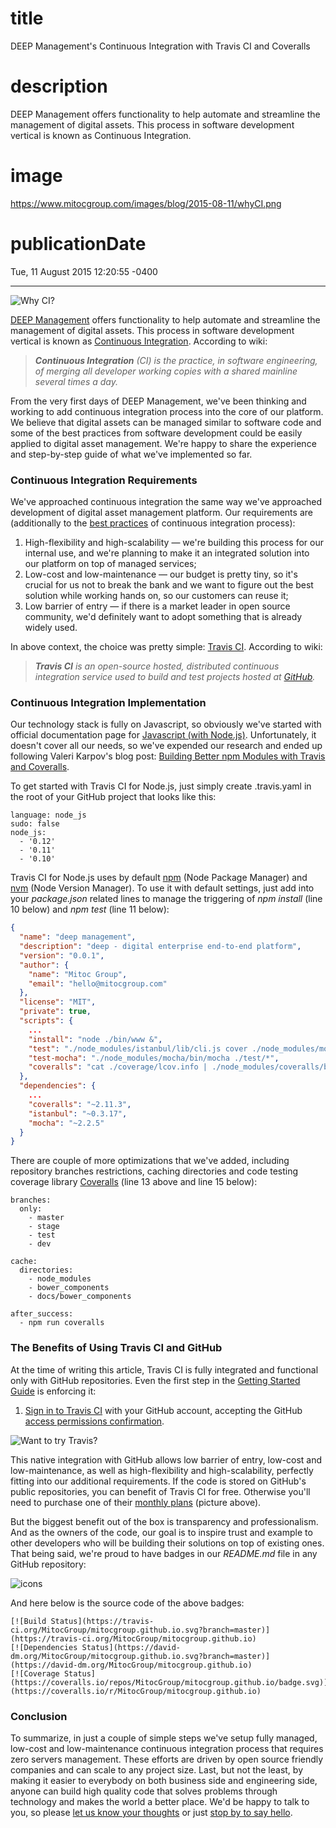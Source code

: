 # title
DEEP Management's Continuous Integration with Travis CI and Coveralls

# description
DEEP Management offers functionality to help automate and streamline the management of digital assets. This process in software development vertical is known as Continuous Integration.

# image
https://www.mitocgroup.com/images/blog/2015-08-11/whyCI.png

# publicationDate
Tue, 11 August 2015 12:20:55 -0400

---

<div class="padd25px">
    <img src="/images/blog/2015-08-11/whyCI.png" alt="Why CI?" />
</div>

[DEEP Management](https://www.deep.mg/) offers functionality to help automate and streamline the management of digital assets. This process in software development vertical is known as [Continuous Integration](https://en.wikipedia.org/wiki/Continuous_integration). According to wiki:

>_**Continuous Integration** (CI) is the practice, in software engineering, of merging all developer working copies with a shared mainline several times a day._

From the very first days of DEEP Management, we've been thinking and working to add continuous integration process into the core of our platform. We believe that digital assets can be managed similar to software code and some of the best practices from software development could be easily applied to digital asset management. We're happy to share the experience and step-by-step guide of what we've implemented so far.

### Continuous Integration Requirements

We've approached continuous integration the same way we've approached development of digital asset management platform. Our requirements are (additionally to the [best practices](https://en.wikipedia.org/wiki/Continuous_integration#Best_practices) of continuous integration process):

1. High-flexibility and high-scalability — we're building this process for our internal use, and we're planning to make it an integrated solution into our platform on top of managed services;
2. Low-cost and low-maintenance — our budget is pretty tiny, so it's crucial for us not to break the bank and we want to figure out the best solution while working hands on, so our customers can reuse it;
3. Low barrier of entry — if there is a market leader in open source community, we'd definitely want to adopt something that is already widely used.

In above context, the choice was pretty simple: [Travis CI](https://travis-ci.com/). According to wiki:

>_**Travis CI** is an open-source hosted, distributed continuous integration service used to build and test projects hosted at [GitHub](https://github.com/)._

### Continuous Integration Implementation

Our technology stack is fully on Javascript, so obviously we've started with official documentation page for [Javascript (with Node.js)](http://docs.travis-ci.com/user/languages/javascript-with-nodejs/). Unfortunately, it doesn't cover all our needs, so we've expended our research and ended up following Valeri Karpov's blog post: [Building Better npm Modules with Travis and Coveralls](https://strongloop.com/strongblog/npm-modules-travis-coveralls/).

To get started with Travis CI for Node.js, just simply create .travis.yaml in the root of your GitHub project that looks like this:

```
language: node_js
sudo: false
node_js:
  - '0.12'
  - '0.11'
  - '0.10'
```

Travis CI for Node.js uses by default [npm](https://www.npmjs.com/package/npm) (Node Package Manager) and [nvm](https://www.npmjs.com/package/nvm) (Node Version Manager). To use it with default settings, just add into your _package.json_ related lines to manage the triggering of _npm install_ (line 10 below) and _npm test_ (line 11 below):

```json
{
  "name": "deep management",
  "description": "deep - digital enterprise end-to-end platform",
  "version": "0.0.1",
  "author": {
    "name": "Mitoc Group",
    "email": "hello@mitocgroup.com"
  },
  "license": "MIT",
  "private": true,
  "scripts": {
    ...
    "install": "node ./bin/www &",
    "test": "./node_modules/istanbul/lib/cli.js cover ./node_modules/mocha/bin/_mocha -- -R spec ./test/*",
    "test-mocha": "./node_modules/mocha/bin/mocha ./test/*",
    "coveralls": "cat ./coverage/lcov.info | ./node_modules/coveralls/bin/coveralls.js"
  },
  "dependencies": {
    ...
    "coveralls": "~2.11.3",
    "istanbul": "~0.3.17",
    "mocha": "~2.2.5"
  }
}
```

There are couple of more optimizations that we've added, including repository branches restrictions, caching directories and code testing coverage library [Coveralls](https://www.npmjs.com/package/coveralls) (line 13 above and line 15 below):

```
branches:
  only:
    - master
    - stage
    - test
    - dev

cache:
  directories:
    - node_modules
    - bower_components
    - docs/bower_components

after_success:
  - npm run coveralls
```

### The Benefits of Using Travis CI and GitHub

At the time of writing this article, Travis CI is fully integrated and functional only with GitHub repositories. Even the first step in the [Getting Started Guide](http://docs.travis-ci.com/user/getting-started/) is enforcing it:

1. [Sign in to Travis CI](https://travis-ci.org/auth) with your GitHub account, accepting the GitHub [access permissions confirmation](http://docs.travis-ci.com/user/github-oauth-scopes).

<div class="padd25px">
    <img src="/images/blog/2015-08-11/wantTravis.png" alt="Want to try Travis?" />
</div>

This native integration with GitHub allows low barrier of entry, low-cost and low-maintenance, as well as high-flexibility and high-scalability, perfectly fitting into our additional requirements. If the code is stored on GitHub's public repositories, you can benefit of Travis CI for free. Otherwise you'll need to purchase one of their [monthly plans](https://travis-ci.com/plans) (picture above).

But the biggest benefit out of the box is transparency and professionalism. And as the owners of the code, our goal is to inspire trust and example to other developers who will be building their solutions on top of existing ones. That being said, we're proud to have badges in our _README.md_ file in any GitHub repository:

<div class="padd25px">
    <img src="/images/blog/2015-08-11/icons.png" alt="icons" />
</div>

And here below is the source code of the above badges:

```
[![Build Status](https://travis-ci.org/MitocGroup/mitocgroup.github.io.svg?branch=master)](https://travis-ci.org/MitocGroup/mitocgroup.github.io)
[![Dependencies Status](https://david-dm.org/MitocGroup/mitocgroup.github.io.svg?branch=master)](https://david-dm.org/MitocGroup/mitocgroup.github.io)
[![Coverage Status](https://coveralls.io/repos/MitocGroup/mitocgroup.github.io/badge.svg)](https://coveralls.io/r/MitocGroup/mitocgroup.github.io)
```

### Conclusion

To summarize, in just a couple of simple steps we've setup fully managed, low-cost and low-maintenance continuous integration process that requires zero servers management. These efforts are driven by open source friendly companies and can scale to any project size. Last, but not the least, by making it easier to everybody on both business side and engineering side, anyone can build high quality code that solves problems through technology and makes the world a better place. We'd be happy to talk to you, so please [let us know your thoughts](http://www.mitocgroup.com/#contact) or just [stop by to say hello](mailto:hello@mitocgroup.com).
